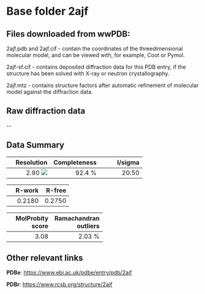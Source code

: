 # Base folder 2ajf

## Files downloaded from wwPDB:

2ajf.pdb and 2ajf.cif - contain the coordinates of the threedimensional molecular model, and can be viewed with, for example, Coot or Pymol.

2ajf-sf.cif - contains deposited diffraction data for this PDB entry, if the structure has been solved with X-ray or neutron crystallography.

2ajf.mtz - contains structure factors after automatic refinement of molecular model against the diffraction data.

## Raw diffraction data

--<br> 

## Data Summary
|   | Resolution | Completeness| I/sigma |
|---|-------------:|----------------:|--------------:|
|   |2.90 <img src="https://latex.codecogs.com/svg.latex?{\mbox{\normalfont\AA}}"/>|92.4  %|<img width=50/>20.50|

|   | **R-work**| **R-free**   
|---|-------------:|----------------:|           
||0.2180|0.2750|

|   |**MolProbity<br>score**| **Ramachandran<br>outliers** 
|---|-------------:|----------------:|
||3.08|2.03 %|

## Other relevant links 
**PDBe**:  https://www.ebi.ac.uk/pdbe/entry/pdb/2ajf
 
**PDBr**: https://www.rcsb.org/structure/2ajf 

